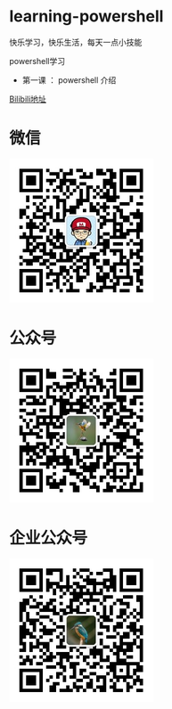 # learning-powershell
快乐学习，快乐生活，每天一点小技能

powershell学习

- 第一课 ： powershell 介绍
 

[Bilibili地址](https://www.bilibili.com/video/BV1944y1C7MV/)

# 微信
![我的个人微信号](https://github.com/epmpub/learning-powershell/blob/5c32b7e5e7acebbc620d29961a6ae4265172c750/Andy.png)

# 公众号
![公众号](https://github.com/epmpub/learning-powershell/blob/91b733d7a1c182a01eb3a346ae8c1cacef701146/eZapple.jpg)
# 企业公众号
![企业公众号](https://github.com/epmpub/learning-powershell/blob/91b733d7a1c182a01eb3a346ae8c1cacef701146/JiaYou.jpg)
